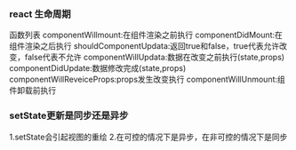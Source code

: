 ### react 生命周期
函数列表
  componentWillmount:在组件渲染之前执行
  componentDidMount:在组件渲染之后执行
  shouldComponentUpdata:返回true和false，true代表允许改变，false代表不允许
  componentWillUpdata:数据在改变之前执行(state,props)
  componentDidUpdate:数据修改完成(state,props)
  componentWillReveiceProps:props发生改变执行
  componentWillUnmount:组件卸载前执行

### setState更新是同步还是异步
  1.setState会引起视图的重绘
  2.在可控的情况下是异步，在非可控的情况下是同步